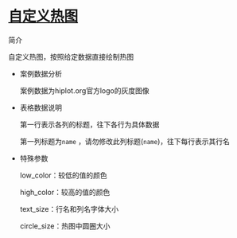 # [自定义热图](/basic/custom-heat-map)

简介

自定义热图，按照给定数据直接绘制热图

- 案例数据分析

  案例数据为hiplot.org官方logo的灰度图像

- 表格数据说明

  第一行表示各列的标题，往下各行为具体数据

  第一列标题为`name` ，请勿修改此列标题(`name`)，往下每行表示其行名

- 特殊参数

  low_color：较低的值的颜色

  high_color：较高的值的颜色

  text_size：行名和列名字体大小

  circle_size：热图中圆圈大小
  
  

